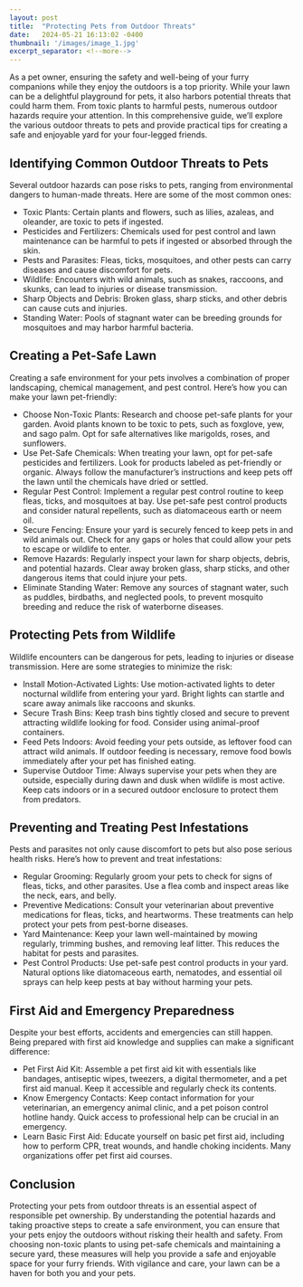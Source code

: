 ```yaml
---
layout: post
title:  "Protecting Pets from Outdoor Threats"
date:   2024-05-21 16:13:02 -0400
thumbnail: '/images/image_1.jpg'
excerpt_separator: <!--more-->
---
```

As a pet owner, ensuring the safety and well-being of your furry companions while they enjoy the outdoors is a top priority. <!--more-->While your lawn can be a delightful playground for pets, it also harbors potential threats that could harm them. From toxic plants to harmful pests, numerous outdoor hazards require your attention. In this comprehensive guide, we’ll explore the various outdoor threats to pets and provide practical tips for creating a safe and enjoyable yard for your four-legged friends.

## Identifying Common Outdoor Threats to Pets
Several outdoor hazards can pose risks to pets, ranging from environmental dangers to human-made threats. Here are some of the most common ones:
* Toxic Plants: Certain plants and flowers, such as lilies, azaleas, and oleander, are toxic to pets if ingested.
* Pesticides and Fertilizers: Chemicals used for pest control and lawn maintenance can be harmful to pets if ingested or absorbed through the skin.
* Pests and Parasites: Fleas, ticks, mosquitoes, and other pests can carry diseases and cause discomfort for pets.
* Wildlife: Encounters with wild animals, such as snakes, raccoons, and skunks, can lead to injuries or disease transmission.
* Sharp Objects and Debris: Broken glass, sharp sticks, and other debris can cause cuts and injuries.
* Standing Water: Pools of stagnant water can be breeding grounds for mosquitoes and may harbor harmful bacteria.

## Creating a Pet-Safe Lawn
Creating a safe environment for your pets involves a combination of proper landscaping, chemical management, and pest control. Here’s how you can make your lawn pet-friendly:
* Choose Non-Toxic Plants: Research and choose pet-safe plants for your garden. Avoid plants known to be toxic to pets, such as foxglove, yew, and sago palm. Opt for safe alternatives like marigolds, roses, and sunflowers.
* Use Pet-Safe Chemicals: When treating your lawn, opt for pet-safe pesticides and fertilizers. Look for products labeled as pet-friendly or organic. Always follow the manufacturer’s instructions and keep pets off the lawn until the chemicals have dried or settled.
* Regular Pest Control: Implement a regular pest control routine to keep fleas, ticks, and mosquitoes at bay. Use pet-safe pest control products and consider natural repellents, such as diatomaceous earth or neem oil.
* Secure Fencing: Ensure your yard is securely fenced to keep pets in and wild animals out. Check for any gaps or holes that could allow your pets to escape or wildlife to enter.
* Remove Hazards: Regularly inspect your lawn for sharp objects, debris, and potential hazards. Clear away broken glass, sharp sticks, and other dangerous items that could injure your pets.
* Eliminate Standing Water: Remove any sources of stagnant water, such as puddles, birdbaths, and neglected pools, to prevent mosquito breeding and reduce the risk of waterborne diseases.

## Protecting Pets from Wildlife
Wildlife encounters can be dangerous for pets, leading to injuries or disease transmission. Here are some strategies to minimize the risk:
* Install Motion-Activated Lights: Use motion-activated lights to deter nocturnal wildlife from entering your yard. Bright lights can startle and scare away animals like raccoons and skunks.
* Secure Trash Bins: Keep trash bins tightly closed and secure to prevent attracting wildlife looking for food. Consider using animal-proof containers.
* Feed Pets Indoors: Avoid feeding your pets outside, as leftover food can attract wild animals. If outdoor feeding is necessary, remove food bowls immediately after your pet has finished eating.
* Supervise Outdoor Time: Always supervise your pets when they are outside, especially during dawn and dusk when wildlife is most active. Keep cats indoors or in a secured outdoor enclosure to protect them from predators.

## Preventing and Treating Pest Infestations
Pests and parasites not only cause discomfort to pets but also pose serious health risks. Here’s how to prevent and treat infestations:
* Regular Grooming: Regularly groom your pets to check for signs of fleas, ticks, and other parasites. Use a flea comb and inspect areas like the neck, ears, and belly.
* Preventive Medications: Consult your veterinarian about preventive medications for fleas, ticks, and heartworms. These treatments can help protect your pets from pest-borne diseases.
* Yard Maintenance: Keep your lawn well-maintained by mowing regularly, trimming bushes, and removing leaf litter. This reduces the habitat for pests and parasites.
* Pest Control Products: Use pet-safe pest control products in your yard. Natural options like diatomaceous earth, nematodes, and essential oil sprays can help keep pests at bay without harming your pets.

## First Aid and Emergency Preparedness
Despite your best efforts, accidents and emergencies can still happen. Being prepared with first aid knowledge and supplies can make a significant difference:
* Pet First Aid Kit: Assemble a pet first aid kit with essentials like bandages, antiseptic wipes, tweezers, a digital thermometer, and a pet first aid manual. Keep it accessible and regularly check its contents.
* Know Emergency Contacts: Keep contact information for your veterinarian, an emergency animal clinic, and a pet poison control hotline handy. Quick access to professional help can be crucial in an emergency.
* Learn Basic First Aid: Educate yourself on basic pet first aid, including how to perform CPR, treat wounds, and handle choking incidents. Many organizations offer pet first aid courses.

## Conclusion
Protecting your pets from outdoor threats is an essential aspect of responsible pet ownership. By understanding the potential hazards and taking proactive steps to create a safe environment, you can ensure that your pets enjoy the outdoors without risking their health and safety. From choosing non-toxic plants to using pet-safe chemicals and maintaining a secure yard, these measures will help you provide a safe and enjoyable space for your furry friends. With vigilance and care, your lawn can be a haven for both you and your pets.
